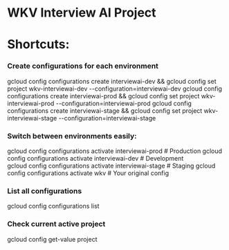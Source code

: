 # WKV Interview AI Project


# Shortcuts:

### Create configurations for each environment
gcloud config configurations create interviewai-dev && gcloud config set project wkv-interviewai-dev --configuration=interviewai-dev
gcloud config configurations create interviewai-prod && gcloud config set project wkv-interviewai-prod --configuration=interviewai-prod
gcloud config configurations create interviewai-stage && gcloud config set project wkv-interviewai-stage --configuration=interviewai-stage

### Switch between environments easily:
gcloud config configurations activate interviewai-prod     # Production
gcloud config configurations activate interviewai-dev      # Development  
gcloud config configurations activate interviewai-stage  # Staging
gcloud config configurations activate wkv                  # Your original config

### List all configurations
gcloud config configurations list

### Check current active project
gcloud config get-value project
